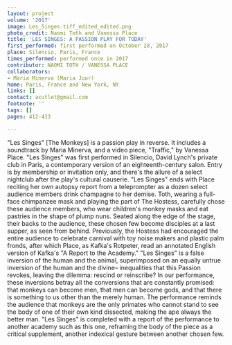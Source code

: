 ```yaml
---
layout: project
volume: '2017'
image: Les_Singes.tiff_edited_edited.png
photo_credit: Naomi Toth and Vanessa Place
title: 'LES SINGES: A PASSION PLAY FOR TODAY'
first_performed: first performed on October 28, 2017
place: Silencio, Paris, France
times_performed: performed once in 2017
contributor: NAOMI TOTH / VANESSA PLACE
collaborators:
- Maria Minerva (Maria Juur)
home: Paris, France and New York, NY
links: []
contact: acutlet@gmail.com
footnote: ''
tags: []
pages: 412-413

---
```


"Les Singes" [The Monkeys] is a passion play in reverse. It includes a soundtrack by Maria Minerva, and a video piece, "Traffic," by Vanessa Place. "Les Singes" was first performed in Silencio, David Lynch's private club in Paris, a contemporary version of an eighteenth-century salon. Entry is by membership or invitation only, and there's the allure of a select nightclub after the play's cultural causerie. "Les Singes" ends with Place reciting her own autopsy report from a teleprompter as a dozen select audience members drink champagne to her demise. Toth, wearing a full-face chimpanzee mask and playing the part of The Hostess, carefully chose these audience members, who wear children's monkey masks and eat pastries in the shape of plump nuns. Seated along the edge of the stage, their backs to the audience, these chosen few become disciples at a last supper, as seen from behind. Previously, the Hostess had encouraged the entire audience to celebrate carnival with toy noise makers and plastic palm fronds, after which Place, as Kafka's Rotpeter, read an annotated English version of Kafka's "A Report to the Academy." "Les Singes" is a false inversion of the human and the animal, superimposed on an equally untrue inversion of the human and the divine– inequalities that this Passion revokes, leaving the dilemma: rescind or reinscribe? In our performance, these inversions betray all the conversions that are constantly promised: that monkeys can become men, that men can become gods, and that there is something to us other than the merely human. The performance reminds the audience that monkeys are the only primates who cannot stand to see the body of one of their own kind dissected, making the ape always the better man. "Les Singes" is completed with a report of the performance to another academy such as this one, reframing the body of the piece as a critical supplement, another indexical gesture between another chosen few.
